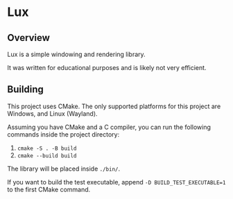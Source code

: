 # Lux

## Overview

Lux is a simple windowing and rendering library.

It was written for educational purposes and is likely not very efficient.

## Building

This project uses CMake. The only supported platforms for this project are Windows, and Linux (Wayland).

Assuming you have CMake and a C compiler, you can run the following commands inside the project directory:
1. `cmake -S . -B build`
2. `cmake --build build`

The library will be placed inside `./bin/`.

If you want to build the test executable, append `-D BUILD_TEST_EXECUTABLE=1` to the first CMake command.
